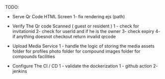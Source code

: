 TODO:

- Serve Qr Code HTML Screen
  1- fix rendering ejs (path)

- Verify The Qr code Scanned ( guest or resident )
  1 - check for invitationid
  2- check for userId and if he is the owner
  3- check expiry
  4- if anything doesnot checkout return invalid qrcode

- Upload Media Service
  1 - handle the logic of storing the media assets
  folder for profiles photo
  folder for compound images
  folder for compounds facilities

- Configure The CI / CD
  1 - validate the dockerization
  1 - github action
  2- jenkins
